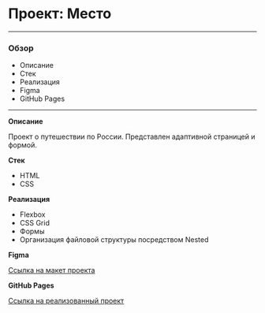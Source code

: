 # Проект: Место

---
### Обзор
* Описание
* Стек
* Реализация
* Figma
* GitHub Pages
---

**Описание**

Проект о путешествии по России. Представлен адаптивной страницей и формой.

**Стек**

* HTML
* CSS

**Реализация**

* Flexbox
* CSS Grid
* Формы
* Организация файловой структуры посредством Nested

**Figma**

[Ссылка на макет проекта](https://www.figma.com/file/2cn9N9jSkmxD84oJik7xL7/JavaScript.-Sprint-4?type=design&node-id=0-1&t=stCu9hi2R6JpLAwI-0)

**GitHub Pages**

[Ссылка на реализованный проект](https://vasilykushnir.github.io/mesto/)
